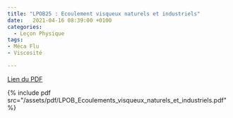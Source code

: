 ```yaml
---
title: "LPOB25 : Ecoulement visqueux naturels et industriels"
date:   2021-04-16 08:39:00 +0100
categories:
  - Leçon Physique
tags:
- Méca Flu
- Viscosité

---
```

[Lien du PDF](/assets/pdf/LPOB_Ecoulements_visqueux_naturels_et_industriels.pdf)

{% include pdf src="/assets/pdf/LPOB_Ecoulements_visqueux_naturels_et_industriels.pdf" %}
